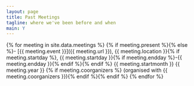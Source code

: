 ```yaml
---
layout: page
title: Past Meetings
tagline: where we've been before and when
main: Y
---
```


{% for meeting in site.data.meetings %}
{% if meeting.present %}{% else %}-  [{{ meeting.event }}]({{ meeting.url }}), {{ meeting.location }}{% if meeting.startday %}, {{ meeting.startday }}{% if meeting.endday %}-{{ meeting.endday }}{% endif %}{% endif %} {{ meeting.startmonth }} {{ meeting.year }} {% if meeting.coorganizers %} (organised with {{ meeting.coorganizers }}){% endif %}{% endif %}
{% endfor %}

